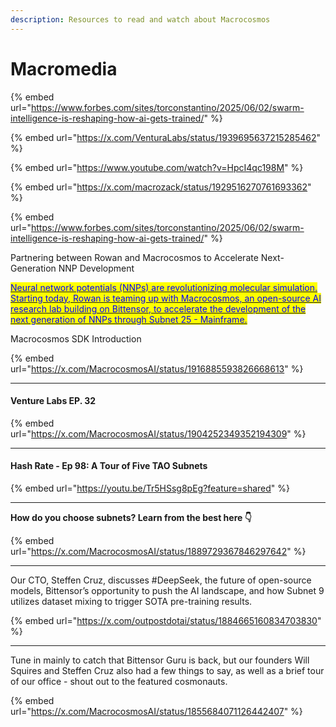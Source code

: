 ```yaml
---
description: Resources to read and watch about Macrocosmos
---
```


# Macromedia



{% embed url="https://www.forbes.com/sites/torconstantino/2025/06/02/swarm-intelligence-is-reshaping-how-ai-gets-trained/" %}

{% embed url="https://x.com/VenturaLabs/status/1939695637215285462" %}

{% embed url="https://www.youtube.com/watch?v=HpcI4qc198M" %}

{% embed url="https://x.com/macrozack/status/1929516270761693362" %}

{% embed url="https://www.forbes.com/sites/torconstantino/2025/06/02/swarm-intelligence-is-reshaping-how-ai-gets-trained/" %}

Partnering between Rowan and Macrocosmos to Accelerate Next-Generation NNP Development

[<mark style="color:blue;">Neural network potentials (NNPs) are revolutionizing molecular simulation. Starting today, Rowan is teaming up with Macrocosmos, an open-source AI research lab building on Bittensor, to accelerate the development of the next generation of NNPs through Subnet 25 - Mainframe.</mark>](https://www.rowansci.com/blog/partnering-with-macrocosmos?utm_source=substack\&utm_medium=email)

Macrocosmos SDK Introduction

{% embed url="https://x.com/MacrocosmosAI/status/1916885593826668613" %}

***

#### Venture Labs EP. 32&#x20;

{% embed url="https://x.com/MacrocosmosAI/status/1904252349352194309" %}

***



#### Hash Rate - Ep 98: A Tour of Five TAO Subnets

{% embed url="https://youtu.be/Tr5HSsg8pEg?feature=shared" %}

***



**How do you choose subnets? Learn from the best here 👇**

{% embed url="https://x.com/MacrocosmosAI/status/1889729367846297642" %}



***





Our CTO, Steffen Cruz, discusses #DeepSeek, the future of open-source models, Bittensor’s opportunity to push the AI landscape, and how Subnet 9 utilizes dataset mixing to trigger SOTA pre-training results.

{% embed url="https://x.com/outpostdotai/status/1884665160834703830" %}

***

Tune in mainly to catch that Bittensor Guru is back, but our founders Will Squires and Steffen Cruz also had a few things to say, as well as a brief tour of our office - shout out to the featured cosmonauts.

{% embed url="https://x.com/MacrocosmosAI/status/1855684071126442407" %}





